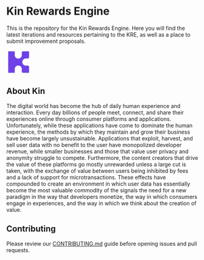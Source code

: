 # Kin Rewards Engine

This is the repository for the Kin Rewards Engine. Here you will find the latest iterations and resources pertaining to the KRE, as well as a place to submit improvement proposals.

![Kin Token](Kin%20K.png)

## About Kin 
The digital world has become the hub of daily human experience and interaction. Every day billions of people meet, connect, and share their experiences online through consumer platforms and applications. Unfortunately, while these applications have come to dominate the human experience, the methods by which they maintain and grow their business have become largely unsustainable. Applications that exploit, harvest, and sell user data with no benefit to the user have monopolized developer revenue, while smaller businesses and those that value user privacy and anonymity struggle to compete. Furthermore, the content creators that drive the value of these platforms go mostly unrewarded unless a large cut is taken, with the exchange of value between users being inhibited by fees and a lack of support for microtransactions. These effects have compounded to create an environment in which user data has essentially become the most valuable commodity of the signals the need for a new paradigm in the way that developers monetize, the way in which consumers engage in experiences, and the way in which we think about the creation of value.


## Contributing

Please review our [CONTRIBUTING.md](CONTRIBUTING.md) guide before opening issues and pull requests.
